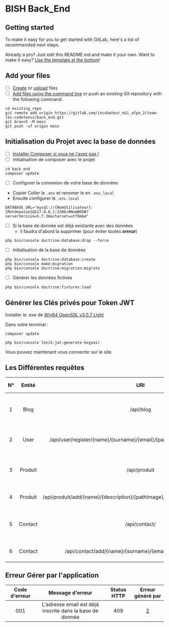 # BISH Back_End

## Getting started

To make it easy for you to get started with GitLab, here's a list of recommended next steps.

Already a pro? Just edit this README.md and make it your own. Want to make it easy? [Use the template at the bottom](#editing-this-readme)!

## Add your files

- [ ] [Create](https://docs.gitlab.com/ee/user/project/repository/web_editor.html#create-a-file) or [upload](https://docs.gitlab.com/ee/user/project/repository/web_editor.html#upload-a-file) files
- [ ] [Add files using the command line](https://docs.gitlab.com/ee/gitlab-basics/add-file.html#add-a-file-using-the-command-line) or push an existing Git repository with the following command:

```
cd existing_repo
git remote add origin https://gitlab.com/incubateur_m2i_afpa_2/team-les-codetenus/back_end.git
git branch -M main
git push -uf origin main
```

## Initialisation du Projet avec la base de données

- [ ] [Installer Composer si vous ne l'avez pas !](https://getcomposer.org/)
- [ ] initialisation de composer avec le projet

```
cd back_end
composer update
```

- [ ] Configurer la connexion de votre base de données
- Copier Coller le `.env` et renomer le en `.env.local`
- Ensuite configurer le `.env.local`

```
DATABASE_URL="mysql://{NomUtilisateur}:{Motdepasse}@127.0.0.1:3306/#NomBDD#?serverVersion=5.7.36&charset=utf8mb4"
```

- [ ] Si la base de donnée est déjà existante avec des données
  - il faudra d'abord la supprimer (pour éviter toutes **_erreur_**)

```
php bin/console doctrine:database:drop --force
```

- [ ] Initialisation de la base de données

```
php bin/console doctrine:database:create
php bin/console make:migration
php bin/console doctrine:migration:migrate
```

- [ ] Générer les données fictives

```
php bin/console doctrine:fixtures:load
```
## Générer les Clés privés pour Token JWT

Installer le .exe de [Win64 OpenSSL v3.0.7 Light](https://slproweb.com/productscd/Win32OpenSSL.html)

Dans votre terminal :

``` composer update ```

``` php bin/console lexik:jwt:generate-keypair ```

Vous pouvez maintenant vous connecter sur le site.

## Les Différentes requêtes
|           N°           | Entité  |                                         URI                                         | Method | Status HTTP |                   Description                   |
|:----------------------:|:-------:|:-----------------------------------------------------------------------------------:|:------:|:-----------:|:-----------------------------------------------:|
| <a id="request1">1</a> |  Blog   |                                      /api/blog                                      |  GET   |     200     |  Permet de retourner tout les blogs existants   |
| <a id="request2">2</a> |  User   |      /api/user/register/{name}/{surname}/{email}/{password}/{passwordConfirm}       |  POST  |     200     |       Permet d'enregister un utilisateur        |
| <a id="request3">3</a> | Produit |                                    /api/produit                                     |  GET   |     200     | Permet de retourner tout les produits existants |
| <a id="request4">4</a> | Produit | /api/produit/add/{name}/{description}/{pathImage}/{price}/{is_trend}/{is_available} |  POST  |     200     |           Permet d'ajouter un produit           |
| <a id="request5">5</a> | Contact |                                    /api/contact/                                    |  GET   |     200     | Permet de retourner tout les contacts existants |
| <a id="request6">6</a> | Contact |             /api/contact/add/{name}/{surname}/{email}/{message}/{phone}             |  POST  |     200     |           Permet d'ajouter un contact           |

## Erreur Gérer par l'application
| Code d'erreur |                     Message d'erreur                     | Status HTTP | Erreur généré par |
|:-------------:|:--------------------------------------------------------:|:-----------:|:-----------------:|
|      001      | L'adresse email est déjà inscrite dans la base de donnée |     409     |  [2](#request2)   | 

